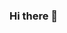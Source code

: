 ### Hi there 👋

<!--
**saurabhr/saurabhr** is a ✨ _special_ ✨ repository because its `README.md` (this file) appears on your GitHub profile.

My research program focuses on theoretical and applied questions on how we can characterize similarities and differences between human and artificial intelligence (AI) behavior. Both human and AI models form an internal representation of concepts, creating an internal world model that drives their behavior. How can AI learn to represent information as humans do? How can AI develop a better internal world model regarding factual accuracy, helpfulness, safety, and contextualization? I combine cognitive science, network science, and computational data modeling. Primarily, I am looking forward to understanding how information geometry parametrizes internal representations transformation in deep learning models with different RL algorithms, as understanding it will help us understand why they are effective and how they can be steered towards safer behavior. Furthermore, utilize them as statistical models to develop more accurate theoretical models of information processing in humans. 

My Website: [saurabhr.github.io](https://saurabhr.github.io/)

